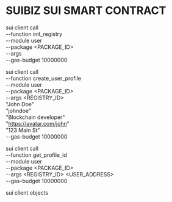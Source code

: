 # SUIBIZ SUI SMART CONTRACT





sui client call \
  --function init_registry \
  --module user \
  --package <PACKAGE_ID> \
  --args \
  --gas-budget 10000000




  sui client call \
  --function create_user_profile \
  --module user \
  --package <PACKAGE_ID> \
  --args <REGISTRY_ID> \
  "John Doe" \
  "johndoe" \
  "Blockchain developer" \
  "https://avatar.com/john" \
  "123 Main St" \
  --gas-budget 10000000


  sui client call \
  --function get_profile_id \
  --module user \
  --package <PACKAGE_ID> \
  --args <REGISTRY_ID> <USER_ADDRESS> \
  --gas-budget 10000000


  sui client objects